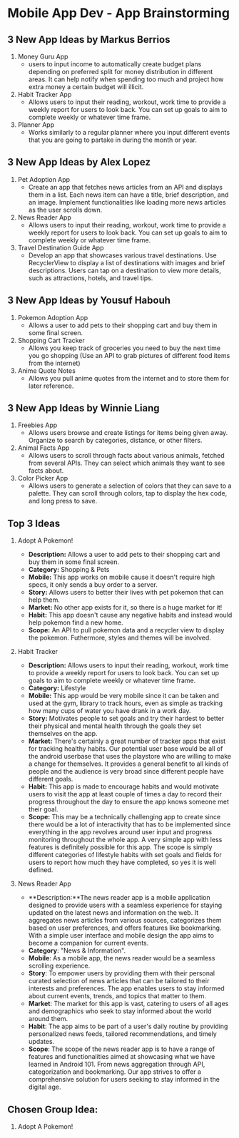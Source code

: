 Mobile App Dev - App Brainstorming
===

## 3 New App Ideas by Markus Berrios
1. Money Guru App
    - users to input income to automatically create budget plans depending on preferred split for money distribution in different areas. It can help notify when spending too much and project how extra money a certain budget will illicit.
3. Habit Tracker App
    - Allows users to input their reading, workout, work time to provide a weekly report for users to look back. You can set up goals to aim to complete weekly or whatever time frame. 
5. Planner App
    - Works similarly to a regular planner where you input different events that you are going to partake in during the month or year.

## 3 New App Ideas by Alex Lopez
1. Pet Adoption App
    - Create an app that fetches news articles from an API and displays them in a list. Each news item can have a title, brief description, and an image. Implement functionalities like loading more news articles as the user scrolls down.
2. News Reader App
    - Allows users to input their reading, workout, work time to provide a weekly report for users to look back. You can set up goals to aim to complete weekly or whatever time frame. 
3. Travel Destination Guide App
    - Develop an app that showcases various travel destinations. Use RecyclerView to display a list of destinations with images and brief descriptions. Users can tap on a destination to view more details, such as attractions, hotels, and travel tips.

## 3 New App Ideas by Yousuf Habouh
1. Pokemon Adoption App
    - Allows a user to add pets to their shopping cart and buy them in some final screen.
2. Shopping Cart Tracker
    - Allows you keep track of groceries you need to buy the next time you go shopping (Use an API to grab pictures of different food items from the internet)
3. Anime Quote Notes
    - Allows you pull anime quotes from the internet and to store them for later reference.
  
## 3 New App Ideas by Winnie Liang
1. Freebies App
    - Allows users browse and create listings for items being given away. Organize to search by categories, distance, or other filters.
2. Animal Facts App
    - Allows users to scroll through facts about various animals, fetched from several APIs. They can select which animals they want to see facts about.
3. Color Picker App
    - Allows users to generate a selection of colors that they can save to a palette. They can scroll through colors, tap to display the hex code, and long press to save.


## Top 3 Ideas
1. Adopt A Pokemon!
   - **Description:** Allows a user to add pets to their shopping cart and buy them in some final screen.
   - **Category:** Shopping & Pets
   - **Mobile:** This app works on mobile cause it doesn't require high specs, it only sends a buy order to a server.
   - **Story:** Allows users to better their lives with pet pokemon that can help them.
   - **Market:** No other app exists for it, so there is a huge market for it!
   - **Habit:** This app doesn't cause any negative habits and instead would help pokemon find a new home.
   - **Scope:** An API to pull pokemon data and a recycler view to display the pokemon. Futhermore, styles and themes will be involved.

2. Habit Tracker
   - **Description:** Allows users to input their reading, workout, work time to provide a weekly report for users to look back. You can set up goals to aim to complete weekly or whatever time frame. 
   - **Category:** Lifestyle
   - **Mobile:** This app would be very mobile since it can be taken and used at the gym, library to track hours, even as simple as tracking how many cups of water you have drank in a work day.
   - **Story:** Motivates people to set goals and try their hardest to better their physical and mental health through the goals they set themselves on the app.
   - **Market:** There's certainly a great number of tracker apps that exist for tracking healthy habits. Our potential user base would be all of the android userbase that uses the playstore who are willing to make a change for themselves. It provides a general benefit to all kinds of people and the audience is very broad since different people have different goals.
   - **Habit:** This app is made to encourage habits and would motivate users to visit the app at least couple of times a day to record their progress throughout the day to ensure the app knows someone met their goal.
   - **Scope:** This may be a technically challenging app to create since there would be a lot of interactivity that has to be implemented since everything in the app revolves around user input and progress monitoring throughout the whole app. A very simple app with less features is definitely possible for this app. The scope is simply different categories of lifestyle habits with set goals and fields for users to report how much they have completed, so yes it is well defined.

3. News Reader App
    - **Description:**The news reader app is a mobile application designed to provide users with a seamless experience for staying updated on the latest news and information on the web. It aggregates news articles from various sources, categorizes them based on user preferences, and offers features like bookmarking. With a simple user interface and mobile design the app aims to become a companion for current events.
    - **Category**: "News & Information".
    - **Mobile**: As a mobile app, the news reader would be a seamless scrolling experience. 
    - **Story**: To empower users by providing them with their personal curated selection of news articles that can be tailored to their interests and preferences. The app enables users to stay informed about current events, trends, and topics that matter to them.
    - **Market**: The market for this app is vast, catering to users of all ages and demographics who seek to stay informed about the world around them.
    - **Habit**: The app aims to be part of a user's daily routine by providing personalized news feeds, tailored recommendations, and timely updates.
    - **Scope**: The scope of the news reader app is to have a range of features and functionalities aimed at showcasing what we have learned in Android 101. From news aggregation through API, categorization and bookmarking. Our app strives to offer a comprehensive solution for users seeking to stay informed in the digital age.


## Chosen Group Idea:

1. Adopt A Pokemon!
